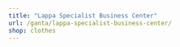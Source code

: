 ```yaml
---
title: "Lappa Specialist Business Center"
url: /ganta/lappa-specialist-business-center/
shop: clothes
---
```

